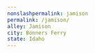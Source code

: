 ```yaml
---
﻿nonslashpermalink: jamison
permalink: /jamison/
alley: Jamison
city: Bonners Ferry
state: Idaho
---
```

